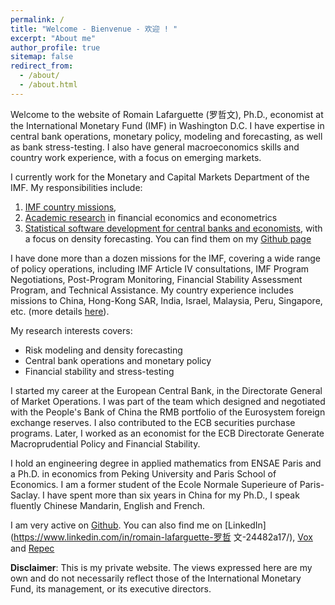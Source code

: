 ```yaml
---
permalink: /
title: "Welcome - Bienvenue - 欢迎 ! "
excerpt: "About me"
author_profile: true
sitemap: false
redirect_from: 
  - /about/
  - /about.html
---
```


Welcome to the website of Romain Lafarguette (罗哲文), Ph.D., economist at the
International  Monetary Fund  (IMF) in  Washington  D.C. I  have expertise  in
central bank operations, monetary policy, modeling and forecasting, as well as
bank stress-testing.   I also have  general macroeconomics skills  and country
work experience, with a focus on emerging markets.

I  currently work  for  the Monetary  and Capital  Markets  Department of  the
IMF. My responsibilities include:
1. [IMF country missions](https://romainlafarguette.github.io/country/),
2. [Academic research](https://romainlafarguette.github.io/research/)
   in financial economics and econometrics
3. [Statistical software       development      for      central       banks      and
   economists](https://romainlafarguette.github.io/software/), with a focus on
   density forecasting. You  can  find  them   on  my  [Github page](https://github.com/romainlafarguette)

I have done more  than a dozen missions for the IMF, covering  a wide range of
policy  operations,  including  IMF  Article  IV  consultations,  IMF  Program
Negotiations, Post-Program Monitoring, Financial Stability Assessment Program,
and Technical Assistance.   My country experience includes  missions to China,
Hong-Kong SAR,  India, Israel, Malaysia,  Peru, Singapore, etc.  (more details
[here](https://romainlafarguette.github.io/country/)).

My research interests covers:
- Risk modeling and density forecasting
- Central bank operations and monetary policy
- Financial stability and stress-testing

I started my  career at the European Central Bank,  in the Directorate General
of Market  Operations.  I was part  of the team which  designed and negotiated
with the  People's Bank of China  the RMB portfolio of  the Eurosystem foreign
exchange  reserves.   I  also  contributed  to  the  ECB  securities  purchase
programs.  Later,  I worked as an  economist for the ECB  Directorate Generate
Macroprudential Policy and Financial Stability.

I hold  an engineering degree  in applied mathematics  from ENSAE Paris  and a
Ph.D.  in economics  from Peking University and Paris School  of Economics.  I
am a former  student of the Ecole Normale Superieure  of Paris-Saclay.  I have
spent more than six years in China for my Ph.D., I speak
fluently Chinese Mandarin, English and French.  

I am very active on [Github](https://github.com/romainlafarguette). You can
also find me on [LinkedIn](https://www.linkedin.com/in/romain-lafarguette-罗哲
文-24482a17/), [Vox](http://www.voxeu.org/person/romain-lafarguette) and
[Repec](http://www.voxeu.org/person/romain-lafarguette)  

**Disclaimer**: This  is my private website.  The views expressed here  are my
own and do  not necessarily reflect those of the  International Monetary Fund,
its management, or its executive directors.
